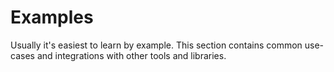 # Examples

Usually it's easiest to learn by example. This section contains common use-cases and integrations with other tools and libraries.

